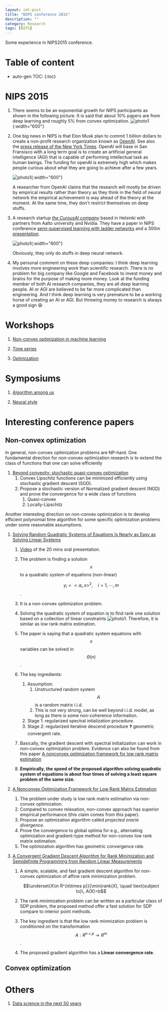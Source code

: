 ```yaml
---
layout: imt-post
title: "NIPS conference 2015"
description: ""
category: Research
tags: [NIPS]
---
```


Some experience in NIPS2015 conference.  



# Table of content
* auto-gen TOC:
{:toc}

# NIPS 2015

1. There seems to be an exponential growth for NIPS participants as shown in the following picture. It is said that about 10% papers are from deep learning and roughly 5% from convex optimization.
   ![photo1](/images/ss_20160119_6.png){:width="600"}

1. One big news in NIPS is that Elon Musk plan to commit 1 billion dollars to create a non-profit research organization known as [OpenAI](https://openai.com/blog/introducing-openai/). See also the [press release of the New York Times](http://www.nytimes.com/2015/12/12/science/artificial-intelligence-research-center-is-founded-by-silicon-valley-investors.html?hpw&rref=technology&action=click&pgtype=Homepage&module=well-region&region=bottom-well&WT.nav=bottom-well&_r=1). OpenAI will base in San Fransisco with a long term goal is to create an artificial general intelligence (AGI) that is capable of performing intellectual task as human beings. The funding for openAI is extremely high which makes people curious about what they are going to achieve after a few years.

   ![photo1](/images/ss_20160119_8.png){:width="600"}

   A researcher from OpenAI claims that the research will mostly be driven by empirical results rather than theory as they think in the field of neural network the empirical achievement is way ahead of the theory at the moment. At the same time, they don't restrict themselves on deep stuffs. 

1. A research startup [_the CurousAI company_](http://www.thecuriousaicompany.com/about/) based in Helsinki with partners from Aalto university and Nvidia. They have a paper in NIPS conference [semi-supervised learning with ladder networks](http://arxiv.org/abs/1507.02672) and a 300m [presentation](https://drive.google.com/file/d/0B5vNRvFfWLV9TjEteW4tYXJ4UWs/view?usp=sharing).

   ![photo1](/images/ss_20160119_7.png){:width="600"}

   Obviously, they only do stuffs in deep neural network.

1. My personal comment on these deep companies: I think deep learning involves more engineering work than scientific research. There is no problem for big company like Google and Facebook to invest money and brains for the purpose of making more money. Look at the funding member of both AI research companies, they are all deep learning people. AI or AGI are believed to be far more complicated than engineering. And I think deep learning is very premature to be a working horse of creating an AI or AGI. But throwing money to research is always a good sign :laughing:

# Workshops

1. [Non-convex optimization in machine learning](/research/2015/12/26/notes-from-nips-2015-workshop-of-non-convex-optimization-in-machine-learning/)

1. [Time series](/research/2015/12/25/notes-from-nips-time-series-workshop-2015/)

1. [Optimization](/research/2016/01/19/cool-stuff-in-nips-2015-workshop---optimization/)

# Symposiums

1. [Algorithm among us](/research/2016/01/19/cool-stuff-in-nips-2015-symposium-algorithm-among-us/)

1. [Neural style](/research/2016/01/05/cool-thing-in-nips-2016---neural-style/)


# Interesting conference papers

## Non-convex optimization

In general, non-convex optimization problems are NP-hard. One fundamental direction for non-convex optimization research is to extend the class of functions that one can solve efficiently

1. [Beyond convexity: stochastic quasi-convex optimization](https://papers.nips.cc/paper/5718-beyond-convexity-stochastic-quasi-convex-optimization)
   1. Convex Lipschitz functions can be minimized efficiently using stochastic gradient descent (SGD).
   1. Propose a stochastic version of Normalized gradient descent (NGD) and prove the convergence for a wide class of functions
      1. Quasi-convex
      1. Locally-Lipschitz

Another interesting direction on non-convex optimization is to develop efficient polynomial time algorithm for some specific optimization problems under some reasonable assumptions.

1. [Solving Random Quadratic Systems of Equations Is Nearly as Easy as Solving Linear Systems](https://papers.nips.cc/paper/5743-solving-random-quadratic-systems-of-equations-is-nearly-as-easy-as-solving-linear-systems)

   1. [Video](http://research.microsoft.com/apps/video/?id=259586) of the 20 mins oral presentation.
   1. The problem is finding a solution $$x$$ to a quadratic system of equations (non-linear)
         
         $$y_i = <a_i,x>^2,\quad i=1,\cdots, m$$.
   1. It is a non-convex optimization problem.
   1. Solving the quadratic system of equation is to find rank one solution based on a collection of linear constraints
      ![photo1](/images/ss_20160119_10.png).
      Therefore, it is similar as low rank matrix estimation.
   1. The paper is saying that a quadratic system equations with $$n$$ variables can be solved in $$\Theta(n)$$.
   1. The key ingredients:
      1. Assumption: 
         1. Unstructured random system $$A$$ is a random matrix i.i.d.
         1. This is not very strong, can be well beyond i.i.d. model, as long as there is some non-coherence information.
      1. Stage 1: regularized spectral intialization procedure.
      1. Stage 2: regularized iterative descend procedure :question: geometric convergent rate.
   1. Basically, the gradient descent with spectral initialization can work in non-convex optimization problem. Evidence can also be found from this paper [A nonconvex optimization framework for low rank matrix estimation](https://papers.nips.cc/paper/5733-a-nonconvex-optimization-framework-for-low-rank-matrix-estimation)
   1. **Empirically, the speed of the proposed algorithm solving quadratic system of equations is about four times of solving a least square problem of the same size.**

1. [A Nonconvex Optimization Framework for Low Rank Matrix Estimation](https://papers.nips.cc/paper/5733-a-nonconvex-optimization-framework-for-low-rank-matrix-estimation)
   1. The problem under study is low rank matrix estimation via non-convex optimization.
   1. Compared to convex relaxation, non-convex approach has superior empirical performance (this claim comes from this paper).
   1. Propose an optimization algorithm called _projected oracle divergence_.
   1. Prove the convergence to global optima for e.g., alternating optimization and gradient-type method for non-convex low rank matrix estimation.
   1. The optimization algorithm has geometric convergence rate.

1. [A Convergent Gradient Descent Algorithm for Rank Minimization and Semidefinite Programming from Random Linear Measurements](https://papers.nips.cc/paper/5830-a-convergent-gradient-descent-algorithm-for-rank-minimization-and-semidefinite-programming-from-random-linear-measurements)
   1. A simple, scalable, and fast gradient descent algorithm for non-convex optimization of affine rank minimization problem.

      $$\underset{X\in R^{n\times p}}{\min}rank(X), \quad \text{subject to}\, A(X)=b$$
   1. The rank minimization problem can be written as a particular class of SDP problem, the proposed method offer a fast solution for SDP compare to interior point methods.
   1. The key ingredient is that the low rank minmization problem is conditioned on the transformation $$A:R^{n\times p}\rightarrow R^m$$.
   1. The proposed gradient algorithm has a **Linear convergence rate**.




## Convex optimization







# Others

1. [Data science in the next 50 years](/research/2015/12/31/data-science-in-the-next-50-years/)
